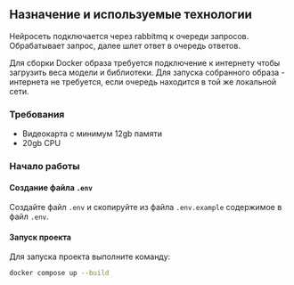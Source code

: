 ## Назначение и используемые технологии

Нейросеть подключается через rabbitmq к очереди запросов. Обрабатывает запрос, далее шлет ответ в очередь ответов.

Для сборки Docker образа требуется подключение к интернету чтобы загрузить веса модели и библиотеки. Для запуска собранного образа - интернета не требуется, если очередь находится в той же локальной сети.

### Требования
* Видеокарта с минимум 12gb памяти
* 20gb CPU

### Начало работы
#### Создание файла `.env`
Создайте файл `.env` и скопируйте из файла `.env.example` содержимое в файл `.env`.
#### Запуск проекта
Для запуска проекта выполните команду:
```bash
docker compose up --build
```
